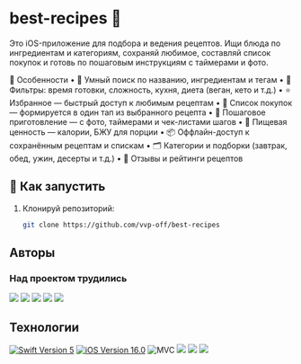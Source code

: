 # best-recipes 🍲

Это iOS-приложение для подбора и ведения рецептов.
Ищи блюда по ингредиентам и категориям, сохраняй любимое, составляй список покупок и готовь по пошаговым инструкциям с таймерами и фото.

📱 Особенности
	•	🔎 Умный поиск по названию, ингредиентам и тегам
	•	🧪 Фильтры: время готовки, сложность, кухня, диета (веган, кето и т.д.)
	•	⭐️ Избранное — быстрый доступ к любимым рецептам
	•	🧾 Список покупок — формируется в один тап из выбранного рецепта
	•	🍳 Пошаговое приготовление — с фото, таймерами и чек-листами шагов
	•	🧮 Пищевая ценность — калории, БЖУ для порции
	•	📦 Оффлайн-доступ к сохранённым рецептам и спискам
	•	🗂️ Категории и подборки (завтрак, обед, ужин, десерты и т.д.)
	•	💬 Отзывы и рейтинги рецептов

## 🚀 Как запустить

1. Клонируй репозиторий:

   ```bash
   git clone https://github.com/vvp-off/best-recipes
## Авторы
### Над проектом трудились
<p align="left"> 
<a href="https://github.com/vvp-off/">
<img src="https://img.shields.io/badge/VP-white?style=plastic"/></a>
<a href="https://github.com/dr4gons1ayer01"> 
<img src="https://img.shields.io/badge/IvanSemenov-green?style=plastic"/></a>
<a href="https://github.com/MaryRodionova">
<img src="https://img.shields.io/badge/MaryRodionova-pink?style=plastic"/></a>
<a href="https://github.com/dsun14">
<img src="https://img.shields.io/badge/Dasha-blue?style=plastic"/></a>
<a href="https://github.com/GolfAlfaSierraK">
<img src="https://img.shields.io/badge/AArtyom-purple?style=plastic"/></a>

</p>

## Технологии 
<p align="left"> 
<a href="https://swift.org">
<img src="https://img.shields.io/badge/Swift-5-orange" alt="Swift Version 5" /></a>
<a href="https://developer.apple.com/ios/">
<img src="https://img.shields.io/badge/iOS-16.0%2B-success" alt="iOS Version 16.0"/></a>
<img src="https://img.shields.io/badge/MVC-ff69b4" alt="MVC" /></a>
<img src="https://img.shields.io/badge/UIKit-blue?style=plastic"/></a>
<img src="https://img.shields.io/badge/UserDefaults-red"/></a>
<img src="https://img.shields.io/badge/Localization-yellow?style=plastic"/></a>
</p>
